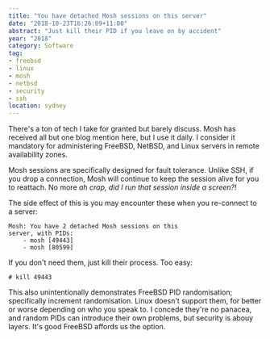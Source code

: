 ```yaml
---
title: "You have detached Mosh sessions on this server"
date: "2018-10-23T16:26:09+11:00"
abstract: "Just kill their PID if you leave on by accident"
year: "2018"
category: Software
tag:
- freebsd
- linux
- mosh
- netbsd
- security
- ssh
location: sydney
---
```

There's a ton of tech I take for granted but barely discuss. Mosh has received all but one blog mention here, but I use it daily. I consider it mandatory for administering FreeBSD, NetBSD, and Linux servers in remote availability zones.

Mosh sessions are specifically designed for fault tolerance. Unlike SSH, if you drop a connection, Mosh will continue to keep the session alive for you to reattach. No more *ah crap, did I run that session inside a screen?!* 

The side effect of this is you may encounter these when you re-connect to a server:

    Mosh: You have 2 detached Mosh sessions on this 
    server, with PIDs:
        - mosh [49443]
        - mosh [80599]

If you don't need them, just kill their process. Too easy:

    # kill 49443

This also unintentionally demonstrates FreeBSD PID randomisation; specifically increment randomisation. Linux doesn't support them, for better or worse depending on who you speak to. I concede they're no panacea, and random PIDs can introduce their own problems, but security is abouy layers. It's good FreeBSD affords us the option.

